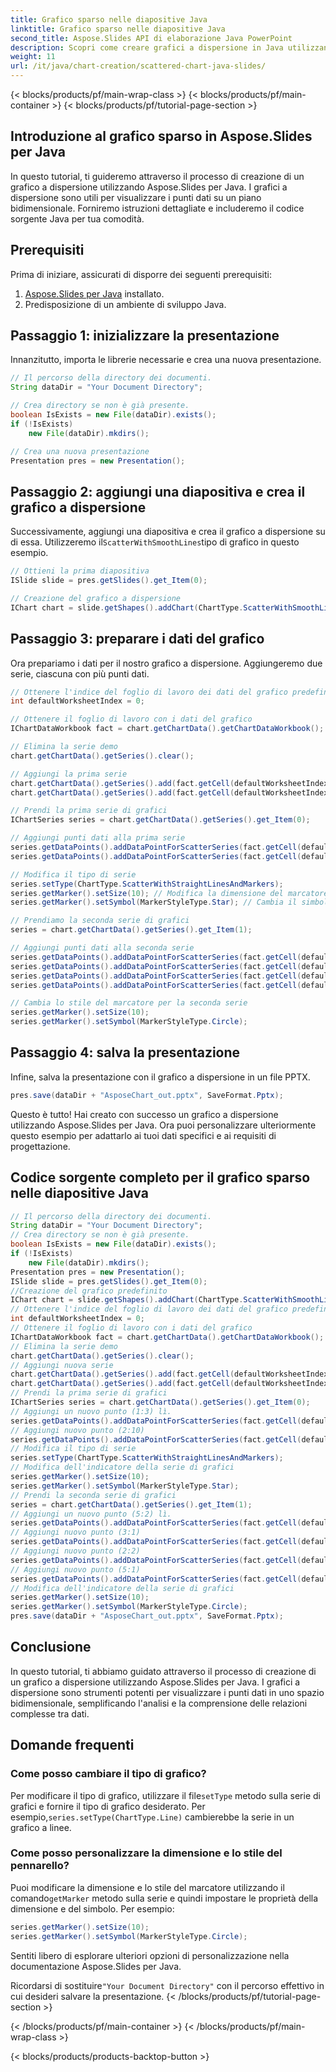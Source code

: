```yaml
---
title: Grafico sparso nelle diapositive Java
linktitle: Grafico sparso nelle diapositive Java
second_title: Aspose.Slides API di elaborazione Java PowerPoint
description: Scopri come creare grafici a dispersione in Java utilizzando Aspose.Slides. Guida passo passo con codice sorgente Java per la visualizzazione dei dati nelle presentazioni.
weight: 11
url: /it/java/chart-creation/scattered-chart-java-slides/
---
```


{< blocks/products/pf/main-wrap-class >}
{< blocks/products/pf/main-container >}
{< blocks/products/pf/tutorial-page-section >}


## Introduzione al grafico sparso in Aspose.Slides per Java

In questo tutorial, ti guideremo attraverso il processo di creazione di un grafico a dispersione utilizzando Aspose.Slides per Java. I grafici a dispersione sono utili per visualizzare i punti dati su un piano bidimensionale. Forniremo istruzioni dettagliate e includeremo il codice sorgente Java per tua comodità.

## Prerequisiti

Prima di iniziare, assicurati di disporre dei seguenti prerequisiti:

1. [Aspose.Slides per Java](https://products.aspose.com/slides/java) installato.
2. Predisposizione di un ambiente di sviluppo Java.

## Passaggio 1: inizializzare la presentazione

Innanzitutto, importa le librerie necessarie e crea una nuova presentazione.

```java
// Il percorso della directory dei documenti.
String dataDir = "Your Document Directory";

// Crea directory se non è già presente.
boolean IsExists = new File(dataDir).exists();
if (!IsExists)
    new File(dataDir).mkdirs();

// Crea una nuova presentazione
Presentation pres = new Presentation();
```

## Passaggio 2: aggiungi una diapositiva e crea il grafico a dispersione

 Successivamente, aggiungi una diapositiva e crea il grafico a dispersione su di essa. Utilizzeremo il`ScatterWithSmoothLines`tipo di grafico in questo esempio.

```java
// Ottieni la prima diapositiva
ISlide slide = pres.getSlides().get_Item(0);

// Creazione del grafico a dispersione
IChart chart = slide.getShapes().addChart(ChartType.ScatterWithSmoothLines, 0, 0, 400, 400);
```

## Passaggio 3: preparare i dati del grafico

Ora prepariamo i dati per il nostro grafico a dispersione. Aggiungeremo due serie, ciascuna con più punti dati.

```java
// Ottenere l'indice del foglio di lavoro dei dati del grafico predefinito
int defaultWorksheetIndex = 0;

// Ottenere il foglio di lavoro con i dati del grafico
IChartDataWorkbook fact = chart.getChartData().getChartDataWorkbook();

// Elimina la serie demo
chart.getChartData().getSeries().clear();

// Aggiungi la prima serie
chart.getChartData().getSeries().add(fact.getCell(defaultWorksheetIndex, 1, 1, "Series 1"), chart.getType());
chart.getChartData().getSeries().add(fact.getCell(defaultWorksheetIndex, 1, 3, "Series 2"), chart.getType());

// Prendi la prima serie di grafici
IChartSeries series = chart.getChartData().getSeries().get_Item(0);

// Aggiungi punti dati alla prima serie
series.getDataPoints().addDataPointForScatterSeries(fact.getCell(defaultWorksheetIndex, 2, 1, 1), fact.getCell(defaultWorksheetIndex, 2, 2, 3));
series.getDataPoints().addDataPointForScatterSeries(fact.getCell(defaultWorksheetIndex, 3, 1, 2), fact.getCell(defaultWorksheetIndex, 3, 2, 10));

// Modifica il tipo di serie
series.setType(ChartType.ScatterWithStraightLinesAndMarkers);
series.getMarker().setSize(10); // Modifica la dimensione del marcatore
series.getMarker().setSymbol(MarkerStyleType.Star); // Cambia il simbolo del marcatore

// Prendiamo la seconda serie di grafici
series = chart.getChartData().getSeries().get_Item(1);

// Aggiungi punti dati alla seconda serie
series.getDataPoints().addDataPointForScatterSeries(fact.getCell(defaultWorksheetIndex, 2, 3, 5), fact.getCell(defaultWorksheetIndex, 2, 4, 2));
series.getDataPoints().addDataPointForScatterSeries(fact.getCell(defaultWorksheetIndex, 3, 3, 3), fact.getCell(defaultWorksheetIndex, 3, 4, 1));
series.getDataPoints().addDataPointForScatterSeries(fact.getCell(defaultWorksheetIndex, 4, 3, 2), fact.getCell(defaultWorksheetIndex, 4, 4, 2));
series.getDataPoints().addDataPointForScatterSeries(fact.getCell(defaultWorksheetIndex, 5, 3, 5), fact.getCell(defaultWorksheetIndex, 5, 4, 1));

// Cambia lo stile del marcatore per la seconda serie
series.getMarker().setSize(10);
series.getMarker().setSymbol(MarkerStyleType.Circle);
```

## Passaggio 4: salva la presentazione

Infine, salva la presentazione con il grafico a dispersione in un file PPTX.

```java
pres.save(dataDir + "AsposeChart_out.pptx", SaveFormat.Pptx);
```

Questo è tutto! Hai creato con successo un grafico a dispersione utilizzando Aspose.Slides per Java. Ora puoi personalizzare ulteriormente questo esempio per adattarlo ai tuoi dati specifici e ai requisiti di progettazione.

## Codice sorgente completo per il grafico sparso nelle diapositive Java
```java
// Il percorso della directory dei documenti.
String dataDir = "Your Document Directory";
// Crea directory se non è già presente.
boolean IsExists = new File(dataDir).exists();
if (!IsExists)
	new File(dataDir).mkdirs();
Presentation pres = new Presentation();
ISlide slide = pres.getSlides().get_Item(0);
//Creazione del grafico predefinito
IChart chart = slide.getShapes().addChart(ChartType.ScatterWithSmoothLines, 0, 0, 400, 400);
// Ottenere l'indice del foglio di lavoro dei dati del grafico predefinito
int defaultWorksheetIndex = 0;
// Ottenere il foglio di lavoro con i dati del grafico
IChartDataWorkbook fact = chart.getChartData().getChartDataWorkbook();
// Elimina la serie demo
chart.getChartData().getSeries().clear();
// Aggiungi nuova serie
chart.getChartData().getSeries().add(fact.getCell(defaultWorksheetIndex, 1, 1, "Series 1"), chart.getType());
chart.getChartData().getSeries().add(fact.getCell(defaultWorksheetIndex, 1, 3, "Series 2"), chart.getType());
// Prendi la prima serie di grafici
IChartSeries series = chart.getChartData().getSeries().get_Item(0);
// Aggiungi un nuovo punto (1:3) lì.
series.getDataPoints().addDataPointForScatterSeries(fact.getCell(defaultWorksheetIndex, 2, 1, 1), fact.getCell(defaultWorksheetIndex, 2, 2, 3));
// Aggiungi nuovo punto (2:10)
series.getDataPoints().addDataPointForScatterSeries(fact.getCell(defaultWorksheetIndex, 3, 1, 2), fact.getCell(defaultWorksheetIndex, 3, 2, 10));
// Modifica il tipo di serie
series.setType(ChartType.ScatterWithStraightLinesAndMarkers);
// Modifica dell'indicatore della serie di grafici
series.getMarker().setSize(10);
series.getMarker().setSymbol(MarkerStyleType.Star);
// Prendi la seconda serie di grafici
series = chart.getChartData().getSeries().get_Item(1);
// Aggiungi un nuovo punto (5:2) lì.
series.getDataPoints().addDataPointForScatterSeries(fact.getCell(defaultWorksheetIndex, 2, 3, 5), fact.getCell(defaultWorksheetIndex, 2, 4, 2));
// Aggiungi nuovo punto (3:1)
series.getDataPoints().addDataPointForScatterSeries(fact.getCell(defaultWorksheetIndex, 3, 3, 3), fact.getCell(defaultWorksheetIndex, 3, 4, 1));
// Aggiungi nuovo punto (2:2)
series.getDataPoints().addDataPointForScatterSeries(fact.getCell(defaultWorksheetIndex, 4, 3, 2), fact.getCell(defaultWorksheetIndex, 4, 4, 2));
// Aggiungi nuovo punto (5:1)
series.getDataPoints().addDataPointForScatterSeries(fact.getCell(defaultWorksheetIndex, 5, 3, 5), fact.getCell(defaultWorksheetIndex, 5, 4, 1));
// Modifica dell'indicatore della serie di grafici
series.getMarker().setSize(10);
series.getMarker().setSymbol(MarkerStyleType.Circle);
pres.save(dataDir + "AsposeChart_out.pptx", SaveFormat.Pptx);
```

## Conclusione

In questo tutorial, ti abbiamo guidato attraverso il processo di creazione di un grafico a dispersione utilizzando Aspose.Slides per Java. I grafici a dispersione sono strumenti potenti per visualizzare i punti dati in uno spazio bidimensionale, semplificando l'analisi e la comprensione delle relazioni complesse tra dati.

## Domande frequenti

### Come posso cambiare il tipo di grafico?

 Per modificare il tipo di grafico, utilizzare il file`setType` metodo sulla serie di grafici e fornire il tipo di grafico desiderato. Per esempio,`series.setType(ChartType.Line)` cambierebbe la serie in un grafico a linee.

### Come posso personalizzare la dimensione e lo stile del pennarello?

 Puoi modificare la dimensione e lo stile del marcatore utilizzando il comando`getMarker` metodo sulla serie e quindi impostare le proprietà della dimensione e del simbolo. Per esempio:

```java
series.getMarker().setSize(10);
series.getMarker().setSymbol(MarkerStyleType.Circle);
```

Sentiti libero di esplorare ulteriori opzioni di personalizzazione nella documentazione Aspose.Slides per Java.

 Ricordarsi di sostituire`"Your Document Directory"` con il percorso effettivo in cui desideri salvare la presentazione.
{< /blocks/products/pf/tutorial-page-section >}

{< /blocks/products/pf/main-container >}
{< /blocks/products/pf/main-wrap-class >}

{< blocks/products/products-backtop-button >}
